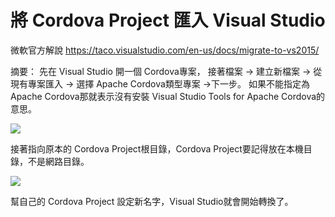 # 將 Cordova Project 匯入 Visual Studio
微軟官方解說
https://taco.visualstudio.com/en-us/docs/migrate-to-vs2015/

摘要：
先在 Visual Studio 開一個 Cordova專案，
接著檔案 -\> 建立新檔案 -\> 從現有專案匯入 -\> 選擇 Apache Cordova類型專案 -\>下一步。
如果不能指定為 Apache Cordova那就表示沒有安裝  Visual Studio Tools for Apache Cordova的意思。

![][image-1]

接著指向原本的 Cordova Project根目錄，Cordova Project要記得放在本機目錄，不是網路目錄。  

![][image-2]
  
幫自己的 Cordova Project 設定新名字，Visual Studio就會開始轉換了。

[image-1]:	https://github.com/isaac-joe/import_Cordova_to_VisualStudio/blob/master/create-wizard.png
[image-2]:	https://github.com/isaac-joe/import_Cordova_to_VisualStudio/blob/master/create-specify-root.png